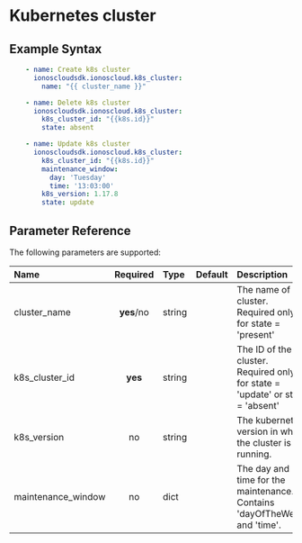 # Kubernetes cluster

## Example Syntax

```yaml
    - name: Create k8s cluster
      ionoscloudsdk.ionoscloud.k8s_cluster:
        name: "{{ cluster_name }}"

    - name: Delete k8s cluster
      ionoscloudsdk.ionoscloud.k8s_cluster:
        k8s_cluster_id: "{{k8s.id}}"
        state: absent

    - name: Update k8s cluster
      ionoscloudsdk.ionoscloud.k8s_cluster:
        k8s_cluster_id: "{{k8s.id}}"
        maintenance_window:
          day: 'Tuesday'
          time: '13:03:00'
        k8s_version: 1.17.8
        state: update
```

## Parameter Reference

The following parameters are supported:

| Name | Required | Type | Default | Description |
| :--- | :---: | :--- | :--- | :--- |
| cluster\_name | **yes**/no | string |  | The name of the cluster. Required only for state = 'present' |
| k8s\_cluster\_id | **yes** | string |  | The ID of the cluster. Required only for state = 'update' or state = 'absent' |
| k8s\_version | no | string |  | The kubernetes version in which the cluster is running. |
| maintenance\_window | no | dict |  | The day and time for the maintenance. Contains 'dayOfTheWeek' and 'time'. |

